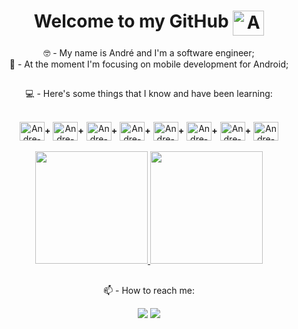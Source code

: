 <h1 align="center">Welcome to my GitHub <a href="https://github.com/softdevandre" target="_blank"><img align="top" height="40" width="50" alt="Andre-GitHub" src="https://cdn.jsdelivr.net/gh/devicons/devicon/icons/github/github-original.svg"/></a></h1>

<p align="center">🤓 - My name is André and I'm a software engineer;<br>
  📱 - At the moment I'm focusing on mobile development for Android;</p>
  
  ##
  
<p align="center">💻 - Here's some things that I know and have been learning:</p>
  
<div align="center" style="display: inline_block"><br>
  <a href="https://developer.android.com/" target="_blank"><img align="center" alt="Andre-Android" height="30" width="40" src="https://cdn.jsdelivr.net/gh/devicons/devicon/icons/android/android-plain.svg"></a><b>+</b>
  <a href="https://kotlinlang.org/" target="_blank"><img align="center" alt="Andre-Kotlin" height="30" width="40" src="https://cdn.jsdelivr.net/gh/devicons/devicon/icons/kotlin/kotlin-original.svg"></a><b>+</b>
  <a href="https://www.java.com/" target="_blank"><img align="center" alt="Andre-Java" height="30" width="40" src="https://cdn.jsdelivr.net/gh/devicons/devicon/icons/java/java-original.svg"></a><b>+</b>
  <a href="https://devdocs.io/html/" target="_blank"><img align="center" alt="Andre-HTML" height="30" width="40" src="https://cdn.jsdelivr.net/gh/devicons/devicon/icons/html5/html5-plain.svg"></a><b>+</b>
  <a href="https://devdocs.io/css/" target="_blank"><img align="center" alt="Andre-CSS" height="30" width="40" src="https://cdn.jsdelivr.net/gh/devicons/devicon/icons/css3/css3-plain.svg"></a><b>+</b>
  <a href="https://www.javascript.com/" target="_blank"><img align="center" alt="Andre-JS" height="30" width="40" src="https://cdn.jsdelivr.net/gh/devicons/devicon/icons/javascript/javascript-plain.svg"></a><b>+</b>
  <a href="https://www.python.org/" target="_blank"><img align="center" alt="Andre-Python" height="30" width="40" src="https://cdn.jsdelivr.net/gh/devicons/devicon/icons/python/python-original.svg"></a><b>+</b>
  <a href="https://ubuntu.com/" target="_blank"><img align="center" alt="Andre-Ubuntu" height="30" width="40" src="https://cdn.jsdelivr.net/gh/devicons/devicon/icons/ubuntu/ubuntu-plain.svg"></a>
</div><br>

<div align="center">
  <a href="https://github.com/softdevandre">
  <img height="180em" src="https://github-readme-stats.vercel.app/api?username=softdevandre&show_icons=true&theme=gotham&include_all_commits=true&count_private=true&hide_border=true&bg_color=ffffff00&title_color=3ddc84&icon_color=a4c439&text_color=4285f4">
  <img height="180em" src="https://github-readme-stats.vercel.app/api/top-langs/?username=softdevandre&layout=default&langs_count=7&theme=gotham&hide_border=true&bg_color=ffffff00&title_color=3ddc844&icon_color=a4c439&text_color=4285f4&card_width=341"></a></div>

##

<p align="center"> 📫 - How to reach me:</p>

<div align="center"> 
  <a href = "mailto:softdev.andre@gmail.com"><img src="https://img.shields.io/badge/Gmail-D14836?style=for-the-badge&logo=gmail&logoColor=white" target="_blank"></a>
  <a href="https://www.linkedin.com/in/andremoraesfilho/" target="_blank"><img src="https://img.shields.io/badge/-LinkedIn-%230077B5?style=for-the-badge&logo=linkedin&logoColor=white" target="_blank"></a> 
</div>
